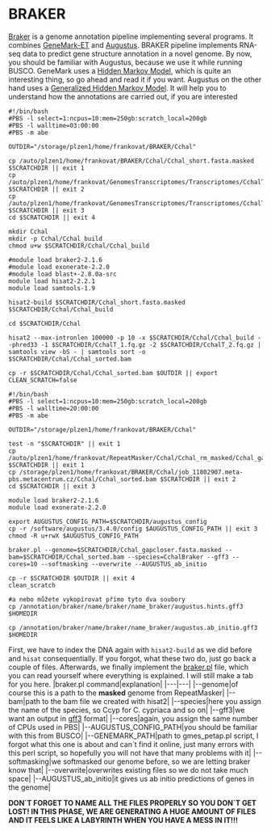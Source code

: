 # BRAKER
[Braker](https://github.com/Gaius-Augustus/BRAKER#what-is-braker) is a genome annotation pipeline implementing several programs. It combines [GeneMark-ET](https://github.com/gatech-genemark/GeneMark-EP-plus) and [Augustus](https://github.com/Gaius-Augustus/Augustus). BRAKER pipeline implements RNA-seq data to predict gene structure annotation in a novel genome.
By now, you should be familiar with Augustus, because we use it while running BUSCO.
GeneMark uses a [Hidden Markov Model](https://www.sciencedirect.com/topics/medicine-and-dentistry/hidden-markov-model), which is quite an interesting thing, so go ahead and read it if you want. Augustus on the other hand uses a [Generalized Hidden Markov Model](https://pubmed.ncbi.nlm.nih.gov/8877513/). It will help you to understand how the annotations are carried out, if you are interested
```
#!/bin/bash
#PBS -l select=1:ncpus=10:mem=250gb:scratch_local=200gb
#PBS -l walltime=03:00:00
#PBS -m abe

OUTDIR="/storage/plzen1/home/frankovat/BRAKER/Cchal"

cp /auto/plzen1/home/frankovat/BRAKER/Cchal/Cchal_short.fasta.masked $SCRATCHDIR || exit 1
cp /auto/plzen1/home/frankovat/GenomesTranscriptomes/Transcriptomes/CchalT/CchalT_1.fq.gz $SCRATCHDIR || exit 2
cp /auto/plzen1/home/frankovat/GenomesTranscriptomes/Transcriptomes/CchalT/CchalT_2.fq.gz $SCRATCHDIR || exit 3
cd $SCRATCHDIR || exit 4

mkdir Cchal
mkdir -p Cchal/Cchal_build
chmod u+w $SCRATCHDIR/Cchal/Cchal_build

#module load braker2-2.1.6
#module load exonerate-2.2.0
#module load blast+-2.8.0a-src
module load hisat2-2.2.1
module load samtools-1.9

hisat2-build $SCRATCHDIR/Cchal_short.fasta.masked $SCRATCHDIR/Cchal/Cchal_build

cd $SCRATCHDIR/Cchal

hisat2 --max-intronlen 100000 -p 10 -x $SCRATCHDIR/Cchal/Cchal_build --phred33 -1 $SCRATCHDIR/CchalT_1.fq.gz -2 $SCRATCHDIR/CchalT_2.fq.gz | samtools view -bS - | samtools sort -o $SCRATCHDIR/Cchal/Cchal_sorted.bam

cp -r $SCRATCHDIR/Cchal/Cchal_sorted.bam $OUTDIR || export CLEAN_SCRATCH=false
```
```
#!/bin/bash
#PBS -l select=1:ncpus=10:mem=250gb:scratch_local=200gb
#PBS -l walltime=20:00:00
#PBS -m abe

OUTDIR="/storage/plzen1/home/frankovat/BRAKER/Cchal"

test -n "$SCRATCHDIR" || exit 1
cp /auto/plzen1/home/frankovat/RepeatMasker/Cchal/Cchal_rm_masked/Cchal_gapcloser.fasta.masked $SCRATCHDIR || exit 1
cp /storage/plzen1/home/frankovat/BRAKER/Cchal/job_11802907.meta-pbs.metacentrum.cz/Cchal/Cchal_sorted.bam $SCRATCHDIR || exit 2
cd $SCRATCHDIR || exit 3

module load braker2-2.1.6
module load exonerate-2.2.0

export AUGUSTUS_CONFIG_PATH=$SCRATCHDIR/augustus_config
cp -r /software/augustus/3.4.0/config $AUGUSTUS_CONFIG_PATH || exit 3
chmod -R u+rwX $AUGUSTUS_CONFIG_PATH

braker.pl --genome=$SCRATCHDIR/Cchal_gapcloser.fasta.masked --bam=$SCRATCHDIR/Cchal_sorted.bam --species=CchalBraker --gff3 --cores=10 --softmasking --overwrite --AUGUSTUS_ab_initio

cp -r $SCRATCHDIR $OUTDIR || exit 4
clean_scratch

#a nebo můžete vykopírovat přímo tyto dva soubory
cp /annotation/braker/name/braker/name_braker/augustus.hints.gff3 $HOMEDIR

cp /annotation/braker/name/braker/name_braker/augustus.ab_initio.gff3 $HOMEDIR
```
First, we have to index the DNA again with `hisat2-build` as we did before and `hisat` consequentially. If you forgot, what these two do, just go back a couple of files.
Afterwards, we finally implement the [braker.pl](https://github.com/Gaius-Augustus/BRAKER/blob/master/scripts/braker.pl) file, which you can read yourself where everything is explained. I will still make a tab for you here.
|braker.pl command|explanation|
|---|---|
|--genome|of course this is a path to the **masked** genome from RepeatMasker|
|--bam|path to the bam file we created with hisat2|
|--species|here you assign the name of the species, so Ccyp for C. cypriaca and so on|
|--gff3|we want an output in [gff3](https://learn.gencore.bio.nyu.edu/ngs-file-formats/gff3-format/) format|
|--cores|again, you assign the same number of CPUs used in PBS|
|--AUGUSTUS_CONFIG_PATH|you should be familiar with this from BUSCO|
|--GENEMARK_PATH|path to gmes_petap.pl script, I forgot what this one is about and can´t find it online, just many errors with this perl script, so hopefully you will not have that many problems with it|
|--softmasking|we softmasked our genome before, so we are letting braker know that|
|--overwrite|overwrites existing files so we do not take much space|
|--AUGUSTUS_ab_initio|it gives us ab initio predictions of genes in the genome|

**DON´T FORGET TO NAME ALL THE FILES PROPERLY SO YOU DON´T GET LOST! IN THIS PHASE, WE ARE GENERATING A HUGE AMOUNT OF FILES AND IT FEELS LIKE A LABYRINTH WHEN YOU HAVE A MESS IN IT!!!**
